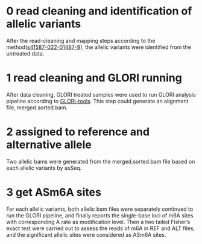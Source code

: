 # 0 read cleaning and identification of allelic variants
After the read-cleaning and mapping steps according to the method([s41587-022-01487-9](https://www.nature.com/articles/s41587-022-01487-9)), the allelic variants were identified from the untreated data.

# 1 read cleaning and GLORI running
After data cleaning, GLORI treated samples were used to run GLORI analysis pipeline according to [GLORI-tools](https://github.com/liucongcas/GLORI-tools).  This step could generate an alignment file, merged.sorted.bam.

# 2 assigned to reference and alternative allele
Two allelic bams were generated from the merged.sorted.bam file based on each allelic variants by asSeq.

# 3 get ASm6A sites
For each allelic variants, both allelic bam files were separately continued to run the GLORI pipeline, and finally reports the single-base loci of m6A sites with corresponding A rate as modification level. Then a two tailed Fisher’s exact test were carried out to assess the reads of m6A in REF and ALT files, and the significant allelic sites were considered as ASm6A sites.
